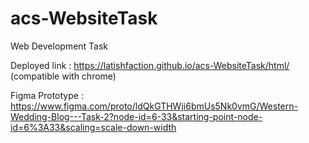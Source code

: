 # acs-WebsiteTask
Web Development Task

Deployed link : https://latishfaction.github.io/acs-WebsiteTask/html/ (compatible with chrome)

Figma Prototype : https://www.figma.com/proto/ldQkGTHWji6bmUs5Nk0vmG/Western-Wedding-Blog---Task-2?node-id=6-33&starting-point-node-id=6%3A33&scaling=scale-down-width
